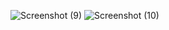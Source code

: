 ![Screenshot (9)](https://github.com/user-attachments/assets/bcd29bc0-1f6b-44b9-bf70-d270cc1025f0)
![Screenshot (10)](https://github.com/user-attachments/assets/208b2d42-1b4e-4277-b48a-d318ce4f947c)
